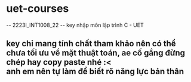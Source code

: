 # uet-courses
 -- 2223I_INT1008_22 --
key nhập môn lập trình C - UET

## key chỉ mang tính chất tham khảo nên có thể chưa tối ưu về mặt thuật toán, ae cố gắng đừng chép hay copy paste nhé :< <br> anh em nên tự làm để biết rõ năng lực bản thân
